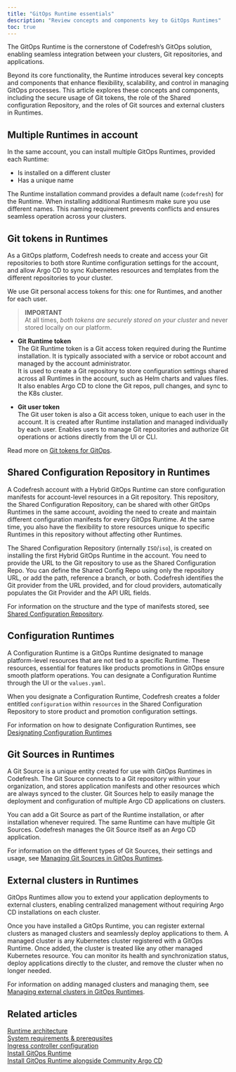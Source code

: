 ```yaml
---
title: "GitOps Runtime essentials"
description: "Review concepts and components key to GitOps Runtimes"
toc: true
---
```


<!--- add a banner - new topic consolidating concepts and components scattered in installation topics -->

The GitOps Runtime is the cornerstone of Codefresh’s GitOps solution, enabling seamless integration between your clusters, Git repositories, and applications. 

Beyond its core functionality, the Runtime introduces several key concepts and components that enhance flexibility, scalability, and control in managing GitOps processes. This article explores these concepts and components, including the secure usage of Git tokens, the role of the Shared configuration Repository, and the roles of Git sources and external clusters in Runtimes. 


## Multiple Runtimes in account
In the same account, you can install multiple GitOps Runtimes, provided each Runtime:
* Is installed on a different cluster
* Has a unique name

The Runtime installation command provides a default name (`codefresh`) for the Runtime. When installing additional Runtimesm make sure you use different names. This naming requirement prevents conflicts and ensures seamless operation across your clusters.


## Git tokens in Runtimes 

As a GitOps platform, Codefresh needs to create and access your Git repositories to both store Runtime configuration settings for the account, and allow Argo CD to sync Kubernetes resources and templates from the different repositories to your cluster.  

We use Git personal access tokens for this: one for Runtimes, and another for each user. 

>**IMPORTANT**  
At all times, _both tokens are securely stored on your cluster_ and never stored locally on our platform. 

* **Git Runtime token**  
  The Git Runtime token is a Git access token required during the Runtime installation. It is typically associated with a service or robot account and managed by the account administrator.      
  It is used to create a Git repository to store configuration settings shared across all Runtimes in the account, such as Helm charts and values files. It also enables Argo CD to clone the Git repos, pull changes, and sync to the K8s cluster.

* **Git user token**  
  The Git user token is also a Git access token, unique to each user in the account. It is created after Runtime installation and managed individually by each user. Enables users to manage Git repositories and authorize Git operations or actions directly from the UI or CLI.

Read more on [Git tokens for GitOps]({{site.baseurl}}/docs/security/git-tokens/).



## Shared Configuration Repository in Runtimes
A Codefresh account with <!--- a Hosted or -->a Hybrid GitOps Runtime can store configuration manifests for account-level resources in a Git repository. This repository, the Shared Configuration Repository, can be shared with other GitOps Runtimes in the same account, avoiding the need to create and maintain different configuration manifests for every GitOps Runtime. At the same time, you also have the flexibility to store resources unique to specific Runtimes in this repository without affecting other Runtimes. 

The Shared Configuration Repository (internally `ISO`/`iso`), is created on installing the first Hybrid GitOps Runtime in the account.
You need to provide the URL to the Git repository to use as the Shared Configuration Repo. You can define the Shared Config Repo using only the repository URL, or add the path, reference a branch, or both.
Codefresh identifies the Git provider from the URL provided, and for cloud providers, automatically populates the Git Provider and the API URL fields.

For information on the structure and the type of manifests stored, see [Shared Configuration Repository]({{site.baseurl}}/docs/installation/gitops/shared-configuration/#designating-configuration-runtimes).

## Configuration Runtimes
A Configuration Runtime is a GitOps Runtime designated to manage platform-level resources that are not tied to a specific Runtime. These resources, essential for features like products promotions in GitOps ensure smooth platform operations. You can designate a Configuration Runtime through the UI or the `values.yaml`. 

When you designate a Configuration Runtime, Codefresh creates a folder entitled `configuration` within `resources` in the Shared Configuration Repository to store product and promotion configuration settings.

For information on how to designate Configuration Runtimes, see [Designating Configuration Runtimes]({{site.baseurl}}/docs/installation/gitops/manage-runtimes/#)

## Git Sources in Runtimes
A Git Source is a unique entity created for use with GitOps Runtimes in Codefresh. 
The Git Source connects to a Git repository within your organization, and stores application manifests and other resources which are always synced to the cluster. Git Sources help to easily manage the deployment and configuration of multiple Argo CD applications on clusters. 

You can add a Git Source as part of the Runtime installation, or after installation whenever required. The same Runtime can have multiple Git Sources. Codefresh manages the Git Source itself as an Argo CD application.

For information on the different types of Git Sources, their settings and usage, see [Managing Git Sources in GitOps Runtimes]({{site.baseurl}}/docs/installation/gitops/git-sources/).

## External clusters in Runtimes
GitOps Runtimes allow you to extend your application deployments to external clusters, enabling centralized management without requiring Argo CD installations on each cluster. 

Once you have installed a GitOps Runtime, you can register external clusters as managed clusters and seamlessly deploy applications to them.
A managed cluster is any Kubernetes cluster registered with a GitOps Runtime. Once added, the cluster is treated like any other managed Kubernetes resource.
You can monitor its health and synchronization status, deploy applications directly to the cluster, and remove the cluster when no longer needed.

For information on adding managed clusters and managing them, see [Managing external clusters in GitOps Runtimes]({{site.baseurl}}/docs/installation/gitops/managed-cluster/).

## Related articles
[Runtime architecture]({{site.baseurl}}/docs/installation/gitops/runtime-architecture/)  
[System requirements & prerequsites]({{site.baseurl}}/docs/installation/gitops/runtime-system-requirements/)  
[Ingress controller configuration]({{site.baseurl}}/docs/installation/gitops/runtime-ingress-configuration/)   
[Install GitOps Runtime]({{site.baseurl}}/docs/installation/gitops/hybrid-gitops-helm-installation/)  
[Install GitOps Runtime alongside Community Argo CD]({{site.baseurl}}/docs/installation/gitops/argo-with-gitops-side-by-side/)  